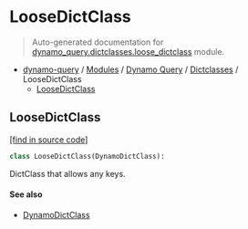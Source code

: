 # LooseDictClass

> Auto-generated documentation for [dynamo_query.dictclasses.loose_dictclass](https://github.com/altitudenetworks/dynamoquery/blob/master/dynamo_query/dictclasses/loose_dictclass.py) module.

- [dynamo-query](../../README.md#dynamoquery) / [Modules](../../MODULES.md#dynamo-query-modules) / [Dynamo Query](../index.md#dynamo-query) / [Dictclasses](index.md#dictclasses) / LooseDictClass
    - [LooseDictClass](#loosedictclass)

## LooseDictClass

[[find in source code]](https://github.com/altitudenetworks/dynamoquery/blob/master/dynamo_query/dictclasses/loose_dictclass.py#L8)

```python
class LooseDictClass(DynamoDictClass):
```

DictClass that allows any keys.

#### See also

- [DynamoDictClass](dynamo_dictclass.md#dynamodictclass)
